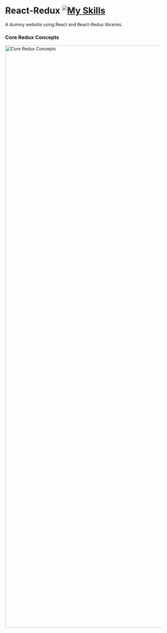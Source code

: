 # React-Redux [![My Skills](https://skillicons.dev/icons?i=redux)](https://skillicons.dev)
A dummy website using React and React-Redux libraries.

### Core Redux Concepts 
<img width="1872" alt="Core Redux Concepts" src="https://user-images.githubusercontent.com/51529613/235337635-445d03ee-9411-43f9-9dab-6bed30309055.png">

